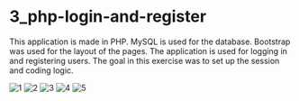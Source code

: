 # 3_php-login-and-register

This application is made in PHP. MySQL is used for the database. Bootstrap was used for the layout of the pages. 
The application is used for logging in and registering users. The goal in this exercise was to set up the session and coding logic.

![1](https://user-images.githubusercontent.com/56784702/201075381-eb1bcd23-610a-4ca6-9199-0188d04035ab.png)
![2](https://user-images.githubusercontent.com/56784702/201075386-c5f8b55a-0eb3-4a6e-8584-61fd5157c0dd.png)
![3](https://user-images.githubusercontent.com/56784702/201075391-0ad5fc97-b025-4000-97de-066473247c23.png)
![4](https://user-images.githubusercontent.com/56784702/201075395-08360871-345f-456a-b041-2d8060c8feb0.png)
![5](https://user-images.githubusercontent.com/56784702/203373820-c9216f5f-bf5f-435a-bae6-6187ba3b6e70.png)

